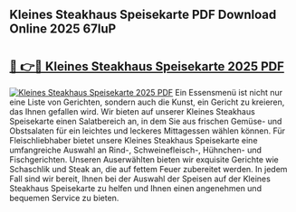 ## Kleines Steakhaus Speisekarte PDF Download Online 2025 67luP

# <h2><a href="http://gcdqp4g.nevu.top/?p=Kleines+Steakhaus+Speisekarte">🔗 👉🔴 Kleines Steakhaus Speisekarte 2025 PDF</a></h2>

[![Kleines Steakhaus Speisekarte 2025 PDF](https://i.imgur.com/dBaPXMq.png)](http://gcdqp4g.nevu.top/?p=Kleines+Steakhaus+Speisekarte)
Ein Essensmenü ist nicht nur eine Liste von Gerichten, sondern auch die Kunst, ein Gericht zu kreieren, das Ihnen gefallen wird. Wir bieten auf unserer Kleines Steakhaus Speisekarte einen Salatbereich an, in dem Sie aus frischen Gemüse- und Obstsalaten für ein leichtes und leckeres Mittagessen wählen können. Für Fleischliebhaber bietet unsere Kleines Steakhaus Speisekarte eine umfangreiche Auswahl an Rind-, Schweinefleisch-, Hühnchen- und Fischgerichten. Unseren Auserwählten bieten wir exquisite Gerichte wie Schaschlik und Steak an, die auf fettem Feuer zubereitet werden. In jedem Fall sind wir bereit, Ihnen bei der Auswahl der Speisen auf der Kleines Steakhaus Speisekarte zu helfen und Ihnen einen angenehmen und bequemen Service zu bieten.
